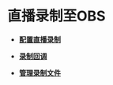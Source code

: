 # 直播录制至OBS<a name="live_01_0033"></a>

-   **[配置直播录制](配置直播录制.md)**  

-   **[录制回调](录制回调.md)**  

-   **[管理录制文件](管理录制文件.md)**  


